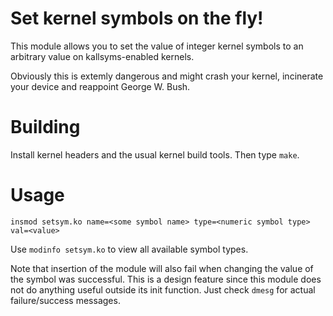 Set kernel symbols on the fly!
==============================

This module allows you to set the value of integer kernel
symbols to an arbitrary value on kallsyms-enabled kernels.

Obviously this is extemly dangerous and might crash your kernel,
incinerate your device and reappoint George W. Bush.

# Building

Install kernel headers and the usual kernel build tools. Then
type ```make```.

# Usage

```insmod setsym.ko name=<some symbol name> type=<numeric symbol type> val=<value>```

Use ```modinfo setsym.ko``` to view all available symbol types.

Note that insertion of the module will also fail when changing the value of the symbol
was successful. This is a design feature since this module does not do anything useful
outside its init function. Just check `dmesg` for actual failure/success messages.
